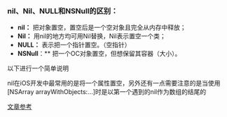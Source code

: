 ### nil、Nil、NULL和NSNull的区别：

- **nil：** 把对象置空，置空后是一个空对象且完全从内存中释放；
- **Nil：** 用nil的地方均可用Nil替换，Nil表示置空一个类；
- **NULL：** 表示把一个指针置空。（空指针）
- **NSNull**：** 把一个OC对象置空，但想保留其容器（大小）。

以下进行一个简单说明

nil在iOS开发中最常用的是将一个属性置空，另外还有一点需要注意的是当使用[NSArray arrayWithObjects:...]时是以第一个遇到的nil作为数组的结尾的

[文章参考](https://juejin.im/post/5ddc8815f265da7dd4154503)